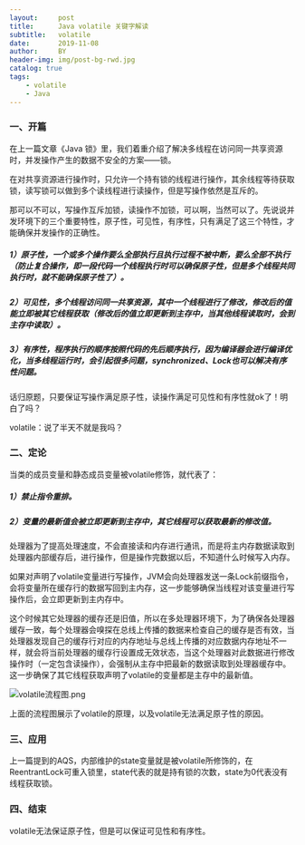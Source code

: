 ```yaml
---
layout:     post
title:      Java volatile 关键字解读
subtitle:   volatile
date:       2019-11-08
author:     BY
header-img: img/post-bg-rwd.jpg
catalog: true
tags:
    - volatile
    - Java
---
```

### 一、开篇
在上一篇文章《Java 锁》里，我们着重介绍了解决多线程在访问同一共享资源时，并发操作产生的数据不安全的方案——锁。

在对共享资源进行操作时，只允许一个持有锁的线程进行操作，其余线程等待获取锁，读写锁可以做到多个读线程进行读操作，但是写操作依然是互斥的。

那可以不可以，写操作互斥加锁，读操作不加锁，可以啊，当然可以了。先说说并发环境下的三个重要特性，原子性，可见性，有序性，只有满足了这三个特性，才能确保并发操作的正确性。

##### 1）原子性，一个或多个操作要么全部执行且执行过程不被中断，要么全部不执行（防止复合操作，即一段代码一个线程执行时可以确保原子性，但是多个线程共同执行时，就不能确保原子性了）。

##### 2）可见性，多个线程访问同一共享资源，其中一个线程进行了修改，修改后的值能立即被其它线程获取（修改后的值立即更新到主存中，当其他线程读取时，会到主存中读取）。

##### 3）有序性，程序执行的顺序按照代码的先后顺序执行，因为编译器会进行编译优化，当多线程运行时，会引起很多问题，synchronized、Lock也可以解决有序性问题。

话归原题，只要保证写操作满足原子性，读操作满足可见性和有序性就ok了！明白了吗？

volatile：说了半天不就是我吗？

### 二、定论
当类的成员变量和静态成员变量被volatile修饰，就代表了：

##### 1）禁止指令重排。
##### 2）变量的最新值会被立即更新到主存中，其它线程可以获取最新的修改值。

处理器为了提高处理速度，不会直接读和内存进行通讯，而是将主内存数据读取到处理器内部缓存后，进行操作，但是操作完数据以后，不知道什么时候写入内存。

如果对声明了volatile变量进行写操作，JVM会向处理器发送一条Lock前缀指令，会将变量所在缓存行的数据写回到主内存，这一步能够确保当线程对该变量进行写操作后，会立即更新到主内存中。

这个时候其它处理器的缓存还是旧值，所以在多处理器环境下，为了确保各处理器缓存一致，每个处理器会嗅探在总线上传播的数据来检查自己的缓存是否有效，当处理器发现自己的缓存行对应的内存地址与总线上传播的对应数据内存地址不一样，就会将当前处理器的缓存行设置成无效状态，当这个处理器对此数据进行修改操作时（一定包含读操作），会强制从主存中把最新的数据读取到处理器缓存中。这一步确保了其它线程获取声明了volatile的变量都是主存中的最新值。

![volatile流程图.png](https://upload-images.jianshu.io/upload_images/7190871-1850a6c99552fb71.png?imageMogr2/auto-orient/strip%7CimageView2/2/w/1240)

上面的流程图展示了volatile的原理，以及volatile无法满足原子性的原因。

### 三、应用

上一篇提到的AQS，内部维护的state变量就是被volatile所修饰的，在ReentrantLock可重入锁里，state代表的就是持有锁的次数，state为0代表没有线程获取锁。

### 四、结束
volatile无法保证原子性，但是可以保证可见性和有序性。



